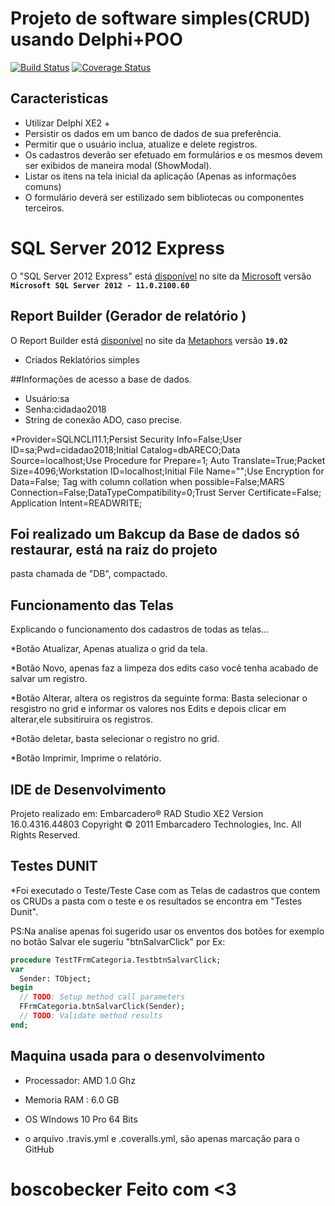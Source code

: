 # Projeto de software simples(CRUD) usando Delphi+POO

[![Build Status](https://travis-ci.com/BoscoBecker/Projeto-Areco.svg?branch=master)](https://travis-ci.com/BoscoBecker/Projeto-Areco.svg?branch=master)
[![Coverage Status](https://coveralls.io/repos/github/BoscoBecker/Projeto-Areco/badge.svg?branch=master)](https://coveralls.io/repos/github/BoscoBecker/Projeto-Areco/badge.svg?branch=master)


## Caracteristicas

* Utilizar Delphi XE2 +
* Persistir os dados em um banco de dados de sua preferência.
* Permitir que o usuário inclua, atualize e delete registros.
* Os cadastros deverão ser efetuado em formulários e os mesmos devem ser exibidos de maneira modal (ShowModal).
* Listar os itens na tela inicial da aplicação (Apenas as informações comuns)
* O formulário deverá ser estilizado sem bibliotecas ou componentes terceiros.


# SQL Server 2012 Express

O "SQL Server 2012 Express" está [disponível](https://www.microsoft.com/pt-br/download/confirmation.aspx?id=29062&6B49FDFB-8E5B-4B07-BC31-15695C5A2143=1)
no site da [Microsoft](https://www.microsoft.com/pt-br/)
versão **```Microsoft SQL Server 2012 - 11.0.2100.60```**

## Report Builder (Gerador de relatório )

O Report Builder está [disponível](http://www.digital-metaphors.com/download/demo/server/rbServ16d.exe)
no site da [Metaphors](http://www.digital-metaphors.com/) 
versão **```19.02```**

* Criados Reklatórios simples

##Informações de acesso a base de dados.

* Usuário:sa
* Senha:cidadao2018
* String de conexão ADO, caso precise.

*Provider=SQLNCLI11.1;Persist Security Info=False;User ID=sa;Pwd=cidadao2018;Initial Catalog=dbARECO;Data Source=localhost;Use Procedure for Prepare=1;
Auto Translate=True;Packet Size=4096;Workstation ID=localhost;Initial File Name="";Use Encryption for Data=False;
Tag with column collation when possible=False;MARS Connection=False;DataTypeCompatibility=0;Trust Server Certificate=False;
Application Intent=READWRITE;

## Foi realizado um Bakcup da Base de dados só restaurar, está na raiz do projeto
pasta chamada de "DB", compactado.	 
		 
		 
## Funcionamento das Telas

Explicando o funcionamento dos cadastros de todas as telas...		 

*Botão Atualizar, Apenas atualiza o grid da tela.	
	 
*Botão Novo, apenas faz a limpeza dos edits caso você tenha acabado de salvar um registro.

*Botão Alterar, altera os registros da seguinte forma: Basta selecionar o resgistro no grid
e informar os valores nos Edits e depois clicar em alterar,ele subsitiruira os registros.

*Botão deletar, basta selecionar o registro no grid.	 

*Botão Imprimir, Imprime o relatório.


## IDE de Desenvolvimento

Projeto realizado em: 
Embarcadero® RAD Studio XE2 Version 16.0.4316.44803 
Copyright © 2011 Embarcadero Technologies, Inc. All Rights Reserved.


## Testes DUNIT

*Foi executado o Teste/Teste Case com as Telas de cadastros que contem os CRUDs
a pasta com o teste e os resultados se encontra em "Testes Dunit".

PS:Na analise apenas foi sugerido usar os enventos dos botões for exemplo no 
botão Salvar ele sugeriu "btnSalvarClick" por Ex:

```pascal
procedure TestTFrmCategoria.TestbtnSalvarClick;
var
  Sender: TObject;
begin
  // TODO: Setup method call parameters
  FFrmCategoria.btnSalvarClick(Sender);
  // TODO: Validate method results
end;
```

## Maquina usada para o desenvolvimento

* Processador: AMD 1.0 Ghz
* Memoria RAM : 6.0 GB
* OS WIndows 10 Pro 64 Bits

* o arquivo .travis.yml e .coveralls.yml, são apenas marcação para o GitHub

# boscobecker Feito com <3	 
		 
		 
